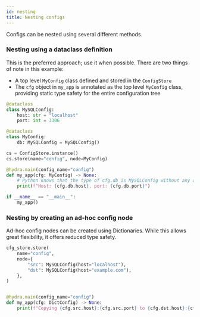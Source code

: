 ```yaml
---
id: nesting
title: Nesting configs
---
```

Configs can be nested using several different methods.

### Nesting using a dataclass definition
This is the preferred approach; use it when possible.
There are two things of note in this example:
- A top level `MyConfig` class defined and stored in the `ConfigStore`
- The `cfg` object in `my_app` is annotated as the top level `MyConfig` class, providing static type safety for 
the entire configuration tree
 
```python
@dataclass
class MySQLConfig:
    host: str = "localhost"
    port: int = 3306

@dataclass
class MyConfig:
    db: MySQLConfig = MySQLConfig()

cs = ConfigStore.instance()
cs.store(name="config", node=MyConfig)

@hydra.main(config_name="config")
def my_app(cfg: MyConfig) -> None:
    # Python knows that the type of cfg.db is MySQLConfig without any additional hints
    print(f"Host: {cfg.db.host}, port: {cfg.db.port}")

if __name__ == "__main__":
    my_app()
```

### Nesting by creating an ad-hoc config node
Ad-hoc config nodes can be created using Dictionaries.  While this
allows great flexibility, it offers reduced type safety.

```python
cfg_store.store(
    name="config",
    node={
        "src": MySQLConfig(host="localhost"),
        "dst": MySQLConfig(host="example.com"),
    },
)


@hydra.main(config_name="config")
def my_app(cfg: DictConfig) -> None:
    print(f"Copying {cfg.src.host}:{cfg.src.port} to {cfg.dst.host}:{cfg.dst.port}")
```
